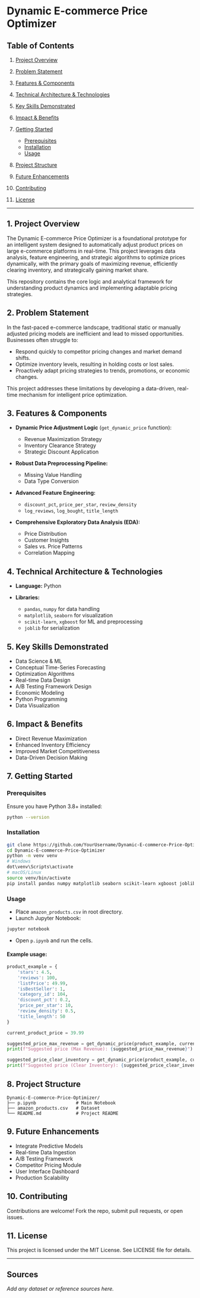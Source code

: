 # Dynamic E-commerce Price Optimizer

## Table of Contents

1. [Project Overview](#1-project-overview)
2. [Problem Statement](#2-problem-statement)
3. [Features & Components](#3-features--components)
4. [Technical Architecture & Technologies](#4-technical-architecture--technologies)
5. [Key Skills Demonstrated](#5-key-skills-demonstrated)
6. [Impact & Benefits](#6-impact--benefits)
7. [Getting Started](#7-getting-started)

   * [Prerequisites](#prerequisites)
   * [Installation](#installation)
   * [Usage](#usage)
8. [Project Structure](#8-project-structure)
9. [Future Enhancements](#9-future-enhancements)
10. [Contributing](#10-contributing)
11. [License](#11-license)

---

## 1. Project Overview

The Dynamic E-commerce Price Optimizer is a foundational prototype for an intelligent system designed to automatically adjust product prices on large e-commerce platforms in real-time. This project leverages data analysis, feature engineering, and strategic algorithms to optimize prices dynamically, with the primary goals of maximizing revenue, efficiently clearing inventory, and strategically gaining market share.

This repository contains the core logic and analytical framework for understanding product dynamics and implementing adaptable pricing strategies.

## 2. Problem Statement

In the fast-paced e-commerce landscape, traditional static or manually adjusted pricing models are inefficient and lead to missed opportunities. Businesses often struggle to:

* Respond quickly to competitor pricing changes and market demand shifts.
* Optimize inventory levels, resulting in holding costs or lost sales.
* Proactively adapt pricing strategies to trends, promotions, or economic changes.

This project addresses these limitations by developing a data-driven, real-time mechanism for intelligent price optimization.

## 3. Features & Components

* **Dynamic Price Adjustment Logic** (`get_dynamic_price` function):

  * Revenue Maximization Strategy
  * Inventory Clearance Strategy
  * Strategic Discount Application

* **Robust Data Preprocessing Pipeline:**

  * Missing Value Handling
  * Data Type Conversion

* **Advanced Feature Engineering:**

  * `discount_pct`, `price_per_star`, `review_density`
  * `log_reviews`, `log_bought`, `title_length`

* **Comprehensive Exploratory Data Analysis (EDA):**

  * Price Distribution
  * Customer Insights
  * Sales vs. Price Patterns
  * Correlation Mapping

## 4. Technical Architecture & Technologies

* **Language:** Python
* **Libraries:**

  * `pandas`, `numpy` for data handling
  * `matplotlib`, `seaborn` for visualization
  * `scikit-learn`, `xgboost` for ML and preprocessing
  * `joblib` for serialization

## 5. Key Skills Demonstrated

* Data Science & ML
* Conceptual Time-Series Forecasting
* Optimization Algorithms
* Real-time Data Design
* A/B Testing Framework Design
* Economic Modeling
* Python Programming
* Data Visualization

## 6. Impact & Benefits

* Direct Revenue Maximization
* Enhanced Inventory Efficiency
* Improved Market Competitiveness
* Data-Driven Decision Making

## 7. Getting Started

### Prerequisites

Ensure you have Python 3.8+ installed:

```bash
python --version
```

### Installation

```bash
git clone https://github.com/YourUsername/Dynamic-E-commerce-Price-Optimizer.git
cd Dynamic-E-commerce-Price-Optimizer
python -m venv venv
# Windows
dot\venv\Scripts\activate
# macOS/Linux
source venv/bin/activate
pip install pandas numpy matplotlib seaborn scikit-learn xgboost joblib
```

### Usage

* Place `amazon_products.csv` in root directory.
* Launch Jupyter Notebook:

```bash
jupyter notebook
```

* Open `p.ipynb` and run the cells.

#### Example usage:

```python
product_example = {
    'stars': 4.5,
    'reviews': 100,
    'listPrice': 49.99,
    'isBestSeller': 1,
    'category_id': 104,
    'discount_pct': 0.2,
    'price_per_star': 10,
    'review_density': 0.5,
    'title_length': 50
}

current_product_price = 39.99

suggested_price_max_revenue = get_dynamic_price(product_example, current_product_price, strategy='max_revenue')
print(f"Suggested price (Max Revenue): {suggested_price_max_revenue}")

suggested_price_clear_inventory = get_dynamic_price(product_example, current_product_price, strategy='clear_inventory')
print(f"Suggested price (Clear Inventory): {suggested_price_clear_inventory}")
```

## 8. Project Structure

```
Dynamic-E-commerce-Price-Optimizer/
├── p.ipynb               # Main Notebook
├── amazon_products.csv   # Dataset
└── README.md             # Project README
```

## 9. Future Enhancements

* Integrate Predictive Models
* Real-time Data Ingestion
* A/B Testing Framework
* Competitor Pricing Module
* User Interface Dashboard
* Production Scalability

## 10. Contributing

Contributions are welcome! Fork the repo, submit pull requests, or open issues.

## 11. License

This project is licensed under the MIT License. See LICENSE file for details.

---

## Sources

*Add any dataset or reference sources here.*

